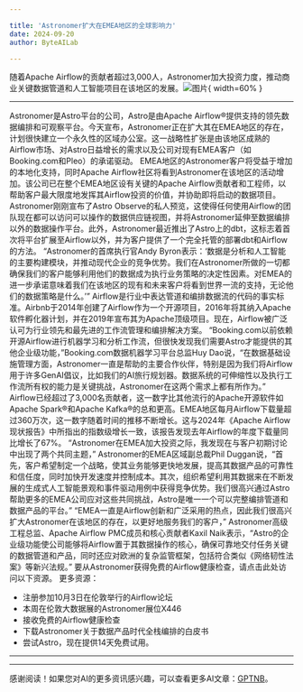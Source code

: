 ```yaml
---

title: 'Astronomer扩大在EMEA地区的全球影响力'
date: 2024-09-20
author: ByteAILab

---
```


随着Apache Airflow的贡献者超过3,000人，Astronomer加大投资力度，推动商业关键数据管道和人工智能项目在该地区的发展。![图片](https://ai-techpark.com/wp-content/uploads/2024/09/Astronomer-960x540.jpg){ width=60% }

---

Astronomer是Astro平台的公司，Astro是由Apache Airflow®提供支持的领先数据编排和可观察平台。今天宣布，Astronomer正在扩大其在EMEA地区的存在，计划很快建立一个永久性的区域办公室。这一战略性扩张是由该地区成熟的Airflow市场、对Astro日益增长的需求以及公司对现有EMEA客户（如Booking.com和Pleo）的承诺驱动。
EMEA地区的Astronomer客户将受益于增加的本地化支持，同时Apache Airflow社区将看到Astronomer在该地区的活动增加。该公司已在整个EMEA地区设有关键的Apache Airflow贡献者和工程师，以帮助客户最大限度地发挥其Airflow投资的价值，并协助即将启动的数据项目。Astronomer刚刚宣布了Astro Observe的私人预览，这使得任何使用Airflow的团队现在都可以访问可以操作的数据供应链视图，并将Astronomer延伸至数据编排以外的数据操作平台。此外，Astronomer最近推出了Astro上的dbt，这标志着首次将平台扩展至Airflow以外，并为客户提供了一个完全托管的部署dbt和Airflow的方法。
“Astronomer的首席执行官Andy Byron表示：‘数据是分析和人工智能的主要构建模块，并推动现代企业的竞争优势。我们在Astronomer所做的一切都确保我们的客户能够利用他们的数据成为执行业务策略的决定性因素。对EMEA的进一步承诺意味着我们在该地区的现有和未来客户将看到世界一流的支持，无论他们的数据策略是什么。’”
Airflow是行业中表达管道和编排数据流的代码的事实标准。Airbnb于2014年创建了Airflow作为一个开源项目，2016年将其纳入Apache软件孵化器计划，并在2019年宣布其为Apache顶级项目。现在，Airflow被广泛认可为行业领先和最先进的工作流管理和编排解决方案。
“Booking.com以前依赖开源Airflow进行机器学习和分析工作流，但很快发现我们需要Astro才能提供的其他企业级功能，”Booking.com数据机器学习平台总监Huy Dao说，“在数据基础设施管理方面，Astronomer一直是帮助的主要合作伙伴，特别是因为我们将Airflow用于许多GenAI倡议，比如我们的AI旅行规划器。数据系统的可伸缩性以及执行工作流所有权的能力是关键挑战，Astronomer在这两个需求上都有所作为。”
Airflow已经超过了3,000名贡献者，这一数字比其他流行的Apache开源软件如Apache Spark®和Apache Kafka®的总和更高。EMEA地区每月Airflow下载量超过360万次，这一数字随着时间的推移不断增长。这与2024年《Apache Airflow现状报告》中所指出的指数级增长一致，该报告发现去年Airflow的年度下载量同比增长了67%。
“Astronomer在EMEA加大投资之际，我发现在与客户初期讨论中出现了两个共同主题，” Astronomer的EMEA区域副总裁Phil Duggan说，“首先，客户希望制定一个战略，使其业务能够更快地发展，提高其数据产品的可靠性和信任度，同时加快开发速度并控制成本。其次，组织希望利用其数据来在不断发展的生成式人工智能景观和事件驱动用例中获得竞争优势。我们很高兴通过Astro帮助更多的EMEA公司应对这些共同挑战，Astro是唯一一个可以完整编排管道和数据产品的平台。”
“EMEA一直是Airflow创新和广泛采用的热点，因此我们很高兴扩大Astronomer在该地区的存在，以更好地服务我们的客户，” Astronomer高级工程总监、Apache Airflow PMC成员和核心贡献者Kaxil Naik表示，“Astro的企业级功能使公司能够将Airflow置于其数据操作的核心，确保可靠地交付任务关键的数据管道和产品，同时还应对欧洲的复杂监管框架，包括符合类似《网络韧性法案》等新兴法规。”
要从Astronomer获得免费的Airflow健康检查，请点击此处访问以下资源。
更多资源：
- 注册参加10月3日在伦敦举行的Airflow论坛
- 本周在伦敦大数据展的Astronomer展位X446
- 接收免费的Airflow健康检查
- 下载Astronomer关于数据产品时代全栈编排的白皮书
- 尝试Astro，现在提供14天免费试用。

---
---
感谢阅读！如果您对AI的更多资讯感兴趣，可以查看更多AI文章：[GPTNB](https://gptnb.com)。